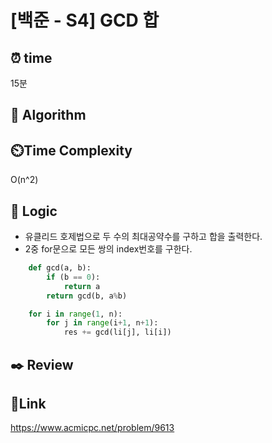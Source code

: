 # [백준 - S4] GCD 합


## ⏰ **time**
15분

## :pushpin: **Algorithm**


## ⏲️**Time Complexity**
O(n^2)

## :round_pushpin: **Logic**
- 유클리드 호제법으로 두 수의 최대공약수를 구하고 합을 출력한다.
- 2중 for문으로 모든 쌍의 index번호를 구한다.
```python
    def gcd(a, b):
        if (b == 0):
            return a
        return gcd(b, a%b)

    for i in range(1, n):
        for j in range(i+1, n+1):
            res += gcd(li[j], li[i])

```


## :black_nib: **Review**


## 📡**Link**
https://www.acmicpc.net/problem/9613
